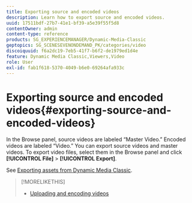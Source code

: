 ```yaml
---
title: Exporting source and encoded videos
description: Learn how to export source and encoded videos.
uuid: 17511bdf-27b7-41e1-bf39-a5e39f55f5d8
contentOwner: admin
content-type: reference
products: SG_EXPERIENCEMANAGER/Dynamic-Media-Classic
geptopics: SG_SCENESEVENONDEMAND_PK/categories/video
discoiquuid: f6a2dc19-7eb5-41f7-b6f2-de1979ed1d4e
feature: Dynamic Media Classic,Viewers,Video
role: User
exl-id: fab1f618-5370-4049-b6e0-69264afa933c
---
```

# Exporting source and encoded videos{#exporting-source-and-encoded-videos}

In the Browse panel, source videos are labeled “Master Video.” Encoded videos are labeled “Video.” You can export source videos and master videos. To export video files, select them in the Browse panel and click **[!UICONTROL File]** > **[!UICONTROL Export]**.

See [Exporting assets from Dynamic Media Classic](exporting-assets-from-dmc.md#exporting-assets-from-dmc).

>[!MORELIKETHIS]
>
>* [Uploading and encoding videos](uploading-encoding-videos.md#uploading_and_encoding_videos)
